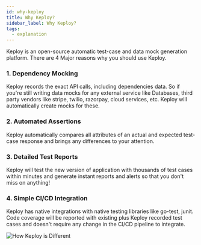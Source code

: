 ```yaml
---
id: why-keploy
title: Why Keploy?
sidebar_label: Why Keploy?
tags:
  - explanation
---
```


Keploy is an open-source automatic test-case and data mock generation platform. There are 4 Major reasons why you should use Keploy.

### 1. Dependency Mocking

Keploy records the exact API calls, including dependencies data. So if you're still writing data mocks for any external service like Databases, third party vendors like stripe, twilio, razorpay, cloud services, etc. Keploy will automatically create mocks for these.

### 2. Automated Assertions

Keploy automatically compares all attributes of an actual and expected test-case response and brings any differences to your attention.

### 3. Detailed Test Reports

Keploy will test the new version of application with thousands of test cases within minutes and generate instant reports and alerts so that you don't miss on anything!

### 4. Simple CI/CD Integration

Keploy has native integrations with native testing libraries like go-test, junit. Code coverage will be reported with existing plus Keploy recorded test cases and doesn't require any change in the CI/CD pipeline to integrate.

![How Keploy is Different](/img/difference.png)
